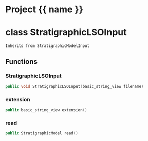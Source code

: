 <script setup>
import {useRoute} from 'vitepress'
const {path} = useRoute()
const tokens = path.split('/')
const words = tokens[2].split('-');
for (let i = 0; i < words.length; i++) {
    words[i] = words[i].charAt(0).toUpperCase() + words[i].slice(1);
    words[i] = words[i].replace('geode', 'Geode')
}
const name = words.join('-');
</script>
# Project {{ name }}

# class StratigraphicLSOInput


```cpp
Inherits from StratigraphicModelInput
```



## Functions

### StratigraphicLSOInput

```cpp
public void StratigraphicLSOInput(basic_string_view filename)
```


### extension

```cpp
public basic_string_view extension()
```


### read

```cpp
public StratigraphicModel read()
```




